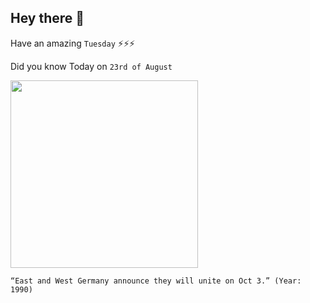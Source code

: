 ## Hey there 👋
Have an amazing `Tuesday` ⚡⚡⚡

Did you know Today on `23rd of August`
 
 [<img src="https://www.thelocal.de/wp-content/uploads/2015/10/1443707042_11%20november.jpg" width="300" />](https://en.wikipedia.org/wiki/German_reunification#:~:text=Accordingly%2C%20on%20Unification%20Day%2C%203,%2Dfledged%20Federal%20City%2DState.) 
 ```
“East and West Germany announce they will unite on Oct 3.” (Year: 1990)
```
